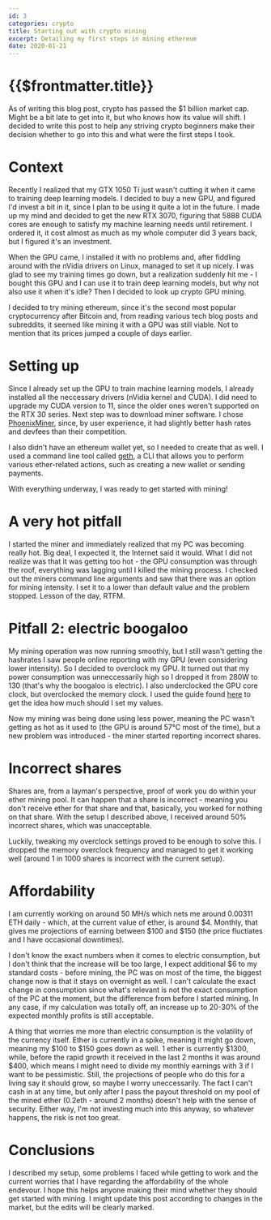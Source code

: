 ```yaml
---
id: 3
categories: crypto
title: Starting out with crypto mining
excerpt: Detailing my first steps in mining ethereum
date: 2020-01-21
---
```


# {{$frontmatter.title}}

As of writing this blog post, crypto has passed the $1 billion market cap.
Might be a bit late to get into it, but who knows how its value will shift. I
decided to write this post to help any striving crypto beginners make their
decision whether to go into this and what were the first steps I took.

# Context

Recently I realized that my GTX 1050 Ti just wasn't cutting it when it came to
training deep learning models. I decided to buy a new GPU, and figured I'd
invest a bit in it, since I plan to be using it quite a lot in the future. I
made up my mind and decided to get the new RTX 3070, figuring that 5888 CUDA
cores are enough to satisfy my machine learning needs until retirement. I
ordered it, it cost almost as much as my whole computer did 3 years back, but I
figured it's an investment.

When the GPU came, I installed it with no problems and, after fiddling around
with the nVidia drivers on Linux, managed to set it up nicely. I was glad to
see my training times go down, but a realization suddenly hit me - I bought
this GPU and I can use it to train deep learning models, but why not also use
it when it's idle? Then I decided to look up crypto GPU mining.

I decided to try mining ethereum, since it's the second most popular
cryptocurrency after Bitcoin and, from reading various tech blog posts and
subreddits, it seemed like mining it with a GPU was still viable. Not to
mention that its prices jumped a couple of days earlier.

# Setting up

Since I already set up the GPU to train machine learning models, I already
installed all the neccessary drivers (nVidia kernel and CUDA). I did need to
upgrade my CUDA version to 11, since the older ones weren't supported on the
RTX 30 series. Next step was to download miner software. I chose
[PhoenixMiner](https://phoenixminer.org/), since, by user experience, it had
slightly better hash rates and devfees than their competition.

I also didn't have an ethereum wallet yet, so I needed to create that as well.
I used a command line tool called [geth](https://geth.ethereum.org/), a CLI
that allows you to perform various ether-related actions, such as creating a
new wallet or sending payments.

With everything underway, I was ready to get started with mining!

# A very hot pitfall

I started the miner and immediately realized that my PC was becoming really
hot. Big deal, I expected it, the Internet said it would. What I did not
realize was that it was getting too hot - the GPU consumption was through the
roof, everything was lagging until I killed the mining process. I checked out
the miners command line arguments and saw that there was an option for mining
intensity. I set it to a lower than default value and the problem stopped.
Lesson of the day, RTFM.

# Pitfall 2: electric boogaloo

My mining operation was now running smoothly, but I still wasn't getting the
hashrates I saw people online reporting with my GPU (even considering lower
intensity). So I decided to overclock my GPU. It turned out that my power
consumption was unneccessarily high so I dropped it from 280W to 130 (that's
why the boogaloo is electric). I also underclocked the GPU core clock, but
overclocked the memory clock. I used the guide found
[here](https://www.nicehash.com/blog/post/nvidia-rtx-3000-series-overclocking-guide-to-increase-mining-profits)
to get the idea how much should I set my values.

Now my mining was being done using less power, meaning the PC wasn't getting as
hot as it used to (the GPU is around 57°C most of the time), but a new problem
was introduced - the miner started reporting incorrect shares.

# Incorrect shares

Shares are, from a layman's perspective, proof of work you do within your ether
mining pool. It can happen that a share is incorrect - meaning you don't
receive ether for that share and that, basically, you worked for nothing on
that share. With the setup I described above, I received around 50% incorrect
shares, which was unacceptable.

Luckily, tweaking my overclock settings proved to be enough to solve this. I
dropped the memory overclock frequency and managed to get it working well
(around 1 in 1000 shares is incorrect with the current setup).

# Affordability

I am currently working on around 50 MH/s which nets me around 0.00311 ETH
daily - which, at the current value of ether, is around $4. Monthly, that gives
me projections of earning between $100 and $150 (the price fluctiates and I
have occasional downtimes).

I don't know the exact numbers when it comes to electric consumption, but I
don't think that the increase will be too large, I expect additional $6 to my
standard costs - before mining, the PC was on most of the time, the biggest
change now is that it stays on overnight as well. I can't calculate the exact
change in consumption since what's relevant is not the exact consumption of the
PC at the moment, but the difference from before I started mining. In any case,
if my calculation was totally off, an increase up to 20-30% of the expected
monthly profits is still acceptable.

A thing that worries me more than electric consumption is the volatility of the
currency itself. Ether is currently in a spike, meaning it might go down,
meaning my $100 to $150 goes down as well. 1 ether is currently $1300, while,
before the rapid growth it received in the last 2 months it was around $400,
which means I might need to divide my monthly earnings with 3 if I want to be
pessimistic. Still, the projections of people who do this for a living say it
should grow, so maybe I worry uneccessarily. The fact I can't cash in at any
time, but only after I pass the payout threshold on my pool of the mined ether
(0.2eth - around 2 months) doesn't help with the sense of security. Either way,
I'm not investing much into this anyway, so whatever happens, the risk is not
too great.

# Conclusions

I described my setup, some problems I faced while getting to work and the
current worries that I have regarding the affordability of the whole endevour.
I hope this helps anyone making their mind whether they should get started with
mining. I might update this post according to changes in the market, but the
edits will be clearly marked.

<disqus />
